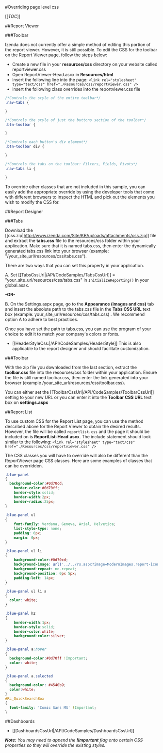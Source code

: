 #Overriding page level css

[[_TOC_]]

##Report Viewer

###Toolbar

Izenda does not currently offer a simple method of editing this portion of the report viewer. However, it is still possible. To edit the CSS for the toolbar on the Report Viewer page, follow the steps below:

* Create a new file in your **resources/css** directory on your website called reportviewer.css
* Open ReportViewer-Head.ascx in **Resources/html**
* Insert the following line into the page: ``<link rel="stylesheet" type="text/css" href="./Resources/css/reportviewer.css" />``
* Insert the following class overrides into the reportviewer.css file

```css
/*Controls the style of the entire toolbar*/
.nav-tabs {

}

/*Controls the style of just the buttons section of the toolbar*/
.btn-toolbar {

}

/*Controls each button's div element*/
.btn-toolbar div {

}

/*Controls the tabs on the toolbar: Filters, Fields, Pivots*/
.nav-tabs li {

}
```

To override other classes that are not included in this sample, you can easily add the appropriate override by using the developer tools that come with different browsers to inspect the HTML and pick out the elements you wish to modify the CSS for.

##Report Designer

###Tabs

Download the [[css.zip|http://www.izenda.com/Site/KB/uploads/attachments/css.zip]] file and extract the **tabs.css** file to the resources/css folder within your application. Make sure that it is named tabs.css, then enter the dynamically generated tabs.css link into your browser (example:  "/your_site_url/resources/css/tabs.css"). 

There are two ways that you can set this property in your application. 

A. Set [[TabsCssUrl|/API/CodeSamples/TabsCssUrl]] = "your_site_url/resources/css/tabs.css" in ``InitializeReporting()`` in your global.asax.

**-OR-**

B. On the Settings.aspx page, go to the **Appearance (images and css)** tab and insert the absolute path to the tabs.css file in the **Tabs CSS URL** text box (example: your_site_url/resources/css/tabs.css) . We recommend option A to adhere to best practices.

Once you have set the path to tabs.css, you can use the program of your choice to edit it to match your company's colors or fonts.

* [[HeaderStyleCss:|/API/CodeSamples/HeaderStyle]] This is also applicable to the report designer and should facilitate customization.

###Toolbar

With the zip file you downloaded from the last section, extract the **toolbar.css** file into the resources/css folder within your application. Ensure the file is still named toolbar.css, then enter the link generated into your browser (example /your_site_url/resources/css/toolbar.css).

You can either set the [[ToolbarCssUrl|/API/CodeSamples/ToolbarCssUrl]] setting to your new URL or you can enter it into the **Toolbar CSS URL** text box on **settings.aspx**

##Report List

To use custom CSS for the Report List page, you can use the method described above for the Report Viewer to obtain the desired results. However, the file will be called ``reportlist.css`` and the page it should be included on is **ReportList-Head.ascx**. The include statement should look similar to the following:
``<link rel="stylesheet" type="text/css" href="./Resources/css/reportviewer.css" />``

The CSS classes you will have to override will also be different than the ReportViewer page CSS classes. Here are some examples of classes that can be overridden.

```css
.blue-panel
{
  background-color:#0d70cd;
    border-color:#0d70ff;
    border-style:solid;
    border-width:2px;		
    border-radius:25px;
}
		                
.blue-panel ul
{	
    font-family: Verdana, Geneva, Arial, Helvetica;
    list-style-type: none;
    padding: 0px;
    margin: 0px;
}

.blue-panel ul li
{
    background-color:#0d70cd;
    background-image: url('../../rs.aspx?image=ModernImages.report-icon.png');
    background-repeat: no-repeat;
    background-position: 0px 5px; 
    padding-left: 14px; 
}

.blue-panel ul li a
{
  color: white;
}

.blue-panel h2
{
    border-width:1px;
    border-style:solid;
    border-color:white;
    background-color:silver;
}

.blue-panel a:hover
{
  background-color:#0d70ff !Important;
  color: white;
}

.blue-panel a.selected
{
  background-color: #4540b9;
  color:white;
}
#RL_QuickSearchBox
{
  font-family: 'Comic Sans MS' !Important;
}
```

##Dashboards

* [[DashboardsCssUrl|/API/CodeSamples/DashboardsCssUrl]]

_**Note:** You may need to append the **!Important** flag onto certain CSS properties so they will override the existing styles._